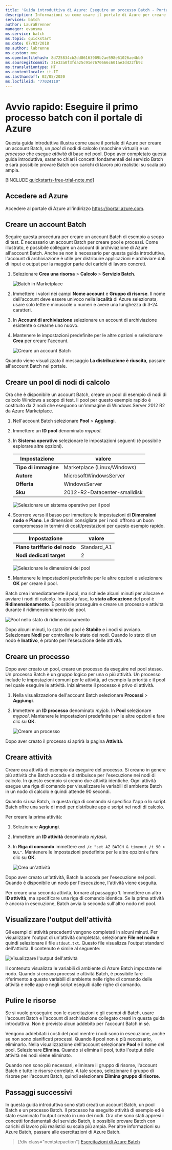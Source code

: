 ```yaml
---
title: 'Guida introduttiva di Azure: Eseguire un processo Batch - Portale'
description: Informazioni su come usare il portale di Azure per creare un account Batch, un pool di nodi di calcolo e un processo che esegue attività di base nel pool.
services: batch
author: LauraBrenner
manager: evansma
ms.service: batch
ms.topic: quickstart
ms.date: 07/03/2018
ms.author: labrenne
ms.custom: mvc
ms.openlocfilehash: 8d725834cb2dd86163909b2ae598e61026ae4bb9
ms.sourcegitcommit: 21e33a0f3fda25c91e7670666c601ae3d422fb9c
ms.translationtype: HT
ms.contentlocale: it-IT
ms.lasthandoff: 02/05/2020
ms.locfileid: "77024110"
---
```

# <a name="quickstart-run-your-first-batch-job-in-the-azure-portal"></a>Avvio rapido: Eseguire il primo processo batch con il portale di Azure

Questa guida introduttiva illustra come usare il portale di Azure per creare un account Batch, un *pool* di nodi di calcolo (macchine virtuali) e un *processo* che esegue *attività* di base nel pool. Dopo aver completato questa guida introduttiva, saranno chiari i concetti fondamentali del servizio Batch e sarà possibile provare Batch con carichi di lavoro più realistici su scala più ampia.

[!INCLUDE [quickstarts-free-trial-note.md](../../includes/quickstarts-free-trial-note.md)]

## <a name="sign-in-to-azure"></a>Accedere ad Azure 

Accedere al portale di Azure all'indirizzo https://portal.azure.com.

## <a name="create-a-batch-account"></a>Creare un account Batch

Seguire questa procedura per creare un account Batch di esempio a scopo di test. È necessario un account Batch per creare pool e processi. Come illustrato, è possibile collegare un account di archiviazione di Azure all'account Batch. Anche se non è necessario per questa guida introduttiva, l'account di archiviazione è utile per distribuire applicazioni e archiviare dati di input e output per la maggior parte dei carichi di lavoro concreti.


1. Selezionare **Crea una risorsa** > **Calcolo** > **Servizio Batch**. 

   ![Batch in Marketplace][marketplace_portal]

2. Immettere i valori nei campi **Nome account** e **Gruppo di risorse**. Il nome dell'account deve essere univoco nella **località** di Azure selezionata, usare solo lettere minuscole o numeri e avere una lunghezza di 3-24 caratteri. 

3. In **Account di archiviazione** selezionare un account di archiviazione esistente o crearne uno nuovo.

4. Mantenere le impostazioni predefinite per le altre opzioni e selezionare **Crea** per creare l'account.

   ![Creare un account Batch][account_portal]  

Quando viene visualizzato il messaggio **La distribuzione è riuscita**, passare all'account Batch nel portale.

## <a name="create-a-pool-of-compute-nodes"></a>Creare un pool di nodi di calcolo

Ora che è disponibile un account Batch, creare un pool di esempio di nodi di calcolo Windows a scopo di test. Il pool per questo esempio rapido è costituito da 2 nodi che eseguono un'immagine di Windows Server 2012 R2 da Azure Marketplace.


1. Nell'account Batch selezionare **Pool** > **Aggiungi**.

2. Immettere un **ID pool** denominato *mypool*. 

3. In **Sistema operativo** selezionare le impostazioni seguenti (è possibile esplorare altre opzioni).
  
   |Impostazione  |valore  |
   |---------|---------|
   |**Tipo di immagine**|Marketplace (Linux/Windows)|
   |**Autore**     |MicrosoftWindowsServer|
   |**Offerta**     |WindowsServer|
   |**Sku**     |2012-R2-Datacenter-smalldisk|

   ![Selezionare un sistema operativo per il pool][pool_os] 

4. Scorrere verso il basso per immettere le impostazioni di **Dimensioni nodo** e **Piano**. Le dimensioni consigliate per i nodi offrono un buon compromesso in termini di costi/prestazioni per questo esempio rapido.
  
   |Impostazione  |valore  |
   |---------|---------|
   |**Piano tariffario del nodo**     |Standard_A1|
   |**Nodi dedicati target**     |2|

   ![Selezionare le dimensioni del pool][pool_size] 

5. Mantenere le impostazioni predefinite per le altre opzioni e selezionare **OK** per creare il pool.

Batch crea immediatamente il pool, ma richiede alcuni minuti per allocare e avviare i nodi di calcolo. In questa fase, lo **stato allocazione** del pool è **Ridimensionamento**. È possibile proseguire e creare un processo e attività durante il ridimensionamento del pool. 

![Pool nello stato di ridimensionamento][pool_resizing]

Dopo alcuni minuti, lo stato del pool è **Stabile** e i nodi si avviano. Selezionare **Nodi** per controllare lo stato dei nodi. Quando lo stato di un nodo è **Inattivo**, è pronto per l'esecuzione delle attività. 

## <a name="create-a-job"></a>Creare un processo

Dopo aver creato un pool, creare un processo da eseguire nel pool stesso. Un processo Batch è un gruppo logico per una o più attività. Un processo include le impostazioni comuni per le attività, ad esempio la priorità e il pool nel quale eseguire le attività. Inizialmente il processo è privo di attività. 

1. Nella visualizzazione dell'account Batch selezionare **Processi** > **Aggiungi**. 

2. Immettere un **ID processo** denominato *myjob*. In **Pool** selezionare *mypool*. Mantenere le impostazioni predefinite per le altre opzioni e fare clic su **OK**.

   ![Creare un processo][job_create]

Dopo aver creato il processo si aprirà la pagina **Attività**.

## <a name="create-tasks"></a>Creare attività

Creare ora attività di esempio da eseguire del processo. Si creano in genere più attività che Batch accoda e distribuisce per l'esecuzione nei nodi di calcolo. In questo esempio si creano due attività identiche. Ogni attività esegue una riga di comando per visualizzare le variabili di ambiente Batch in un nodo di calcolo e quindi attende 90 secondi. 

Quando si usa Batch, in questa riga di comando si specifica l'app o lo script. Batch offre una serie di modi per distribuire app e script nei nodi di calcolo. 

Per creare la prima attività:

1. Selezionare **Aggiungi**.

2. Immettere un **ID attività** denominato *mytask*. 

3. In **Riga di comando** immettere `cmd /c "set AZ_BATCH & timeout /t 90 > NUL"`. Mantenere le impostazioni predefinite per le altre opzioni e fare clic su **OK**.

   ![Crea un'attività][task_create]

Dopo aver creato un'attività, Batch la accoda per l'esecuzione nel pool. Quando è disponibile un nodo per l'esecuzione, l'attività viene eseguita.

Per creare una seconda attività, tornare al passaggio 1. Immettere un altro **ID attività**, ma specificare una riga di comando identica. Se la prima attività è ancora in esecuzione, Batch avvia la seconda sull'altro nodo nel pool.

## <a name="view-task-output"></a>Visualizzare l'output dell'attività

Gli esempi di attività precedenti vengono completati in alcuni minuti. Per visualizzare l'output di un'attività completata, selezionare **File nel nodo** e quindi selezionare il file `stdout.txt`. Questo file visualizza l'output standard dell'attività. Il contenuto è simile al seguente:

![Visualizzare l'output dell'attività][task_output]

Il contenuto visualizza le variabili di ambiente di Azure Batch impostate nel nodo. Quando si creano processi e attività Batch, è possibile fare riferimento a queste variabili di ambiente nelle righe di comando delle attività e nelle app e negli script eseguiti dalle righe di comando.

## <a name="clean-up-resources"></a>Pulire le risorse

Se si vuole proseguire con le esercitazioni e gli esempi di Batch, usare l'account Batch e l'account di archiviazione collegato creati in questa guida introduttiva. Non è previsto alcun addebito per l'account Batch in sé.

Vengono addebitati i costi del pool mentre i nodi sono in esecuzione, anche se non sono pianificati processi. Quando il pool non è più necessario, eliminarlo. Nella visualizzazione dell'account selezionare **Pool** e il nome del pool. Selezionare **Elimina**.  Quando si elimina il pool, tutto l'output delle attività nei nodi viene eliminato. 

Quando non sono più necessari, eliminare il gruppo di risorse, l'account Batch e tutte le risorse correlate. A tale scopo, selezionare il gruppo di risorse per l'account Batch, quindi selezionare **Elimina gruppo di risorse**.

## <a name="next-steps"></a>Passaggi successivi

In questa guida introduttiva sono stati creati un account Batch, un pool Batch e un processo Batch. Il processo ha eseguito attività di esempio ed è stato esaminato l'output creato in uno dei nodi. Ora che sono stati appresi i concetti fondamentali del servizio Batch, è possibile provare Batch con carichi di lavoro più realistici su scala più ampia. Per altre informazioni su Azure Batch, passare alle esercitazioni di Azure Batch. 

> [!div class="nextstepaction"]
> [Esercitazioni di Azure Batch](./tutorial-parallel-dotnet.md)

[marketplace_portal]: ./media/quick-create-portal/marketplace-batch.png

[account_portal]: ./media/quick-create-portal/batch-account-portal.png

[account_keys]: ./media/quick-create-portal/batch-account-keys.png

[pool_os]: ./media/quick-create-portal/pool-operating-system.png

[pool_size]: ./media/quick-create-portal/pool-size.png

[pool_resizing]: ./media/quick-create-portal/pool-resizing.png

[job_create]: ./media/quick-create-portal/job-create.png

[task_create]: ./media/quick-create-portal/task-create.png

[task_output]: ./media/quick-create-portal/task-output.png